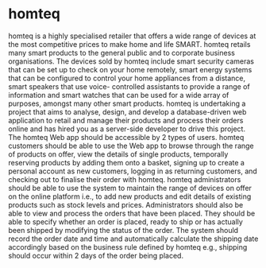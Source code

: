 # homteq
homteq is a highly specialised retailer that offers a wide range of devices at the most competitive prices to make home and life SMART. homteq retails many smart products to the general public and to corporate business organisations.
The devices sold by homteq include smart security cameras that can be set up to check on your home remotely, smart energy systems that can be configured to control your home appliances from a distance, smart speakers that use voice- controlled assistants to provide a range of information and smart watches that can be used for a wide array of purposes, amongst many other smart products.
homteq is undertaking a project that aims to analyse, design, and develop a database-driven web application to retail and manage their products and process their orders online and has hired you as a server-side developer to drive this project.
The homteq Web app should be accessible by 2 types of users.
homteq customers should be able to use the Web app to browse through the range of products on offer, view the details of single products, temporally reserving products by adding them onto a basket, signing up to create a personal account as new customers, logging in as returning customers, and checking out to finalise their order with homteq.
homteq administrators should be able to use the system to maintain the range of devices on offer on the online platform i.e., to add new products and edit details of existing products such as stock levels and prices. Administrators should also be able to view and process the orders that have been placed. They should be able to specify whether an order is placed, ready to ship or has actually been shipped by modifying the status of the order. The system should record the order date and time and automatically calculate the shipping date accordingly based on the business rule defined by homteq e.g., shipping should occur within 2 days of the order being placed.
